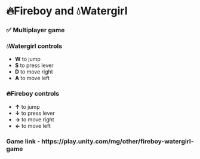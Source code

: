<h1>🔥Fireboy and 💧Watergirl</h1> 

<h3>✅ Multiplayer game</h3>


<h3>💧Watergirl controls</h3>
<ul>
  <li> <strong>W</strong> to jump</li>
  <li> <strong>S</strong> to press lever</li>
  <li> <strong>D</strong> to move right</li>
  <li> <strong>A</strong> to move left</li>
</ul>

<h3>🔥Fireboy controls</h3>
<ul>
  <li> <strong>↑</strong> to jump</li>
  <li> <strong>↓</strong> to press lever</li>
  <li> <strong>→</strong> to move right</li>
  <li> <strong>←</strong> to move left</li>
</ul>

<h3>Game link - https://play.unity.com/mg/other/fireboy-watergirl-game</h3>

